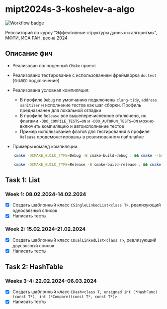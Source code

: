 # mipt2024s-3-koshelev-a-algo

![Workflow badge](https://github.com/CD7567/mipt2024s-3-koshelev-a-algo/actions/workflows/cmake-single-platform.yml/badge.svg)

Репозиторий по курсу "Эффективные структуры данных и алгоритмы", МФТИ, ИСА РАН, весна 2024

## Описание фич

- Реализован полноценный `CMake` проект
- Реализовано тестирование с использованием фреймворка `doctest` (`SHARED` подключение)
- Реализована условная компиляция:
    - В профиле `Debug` по умолчанию подключены `clang-tidy`, `address sanitizer` и исполнение тестов как шаг сборки. Профиль предназначен для локальной отладки
    - В профиле `Release` все вышеперечисленное отключено, но флагами `-DDO_COMPILE_TESTS=ON` и `-DDO_AUTORUN_TESTS=ON` можно включить компиляцию и автоисполнение тестов
    - Пример использование флагов для тестирования в профиле `Release` продемонстированы в реализованном пайплайне

- Примеры команд компиляции:

```bash
    cmake -DCMAKE_BUILD_TYPE=Debug -B cmake-build-debug . && cmake --build cmake-build-debug 
```

```bash
    cmake -DCMAKE_BUILD_TYPE=Release -B cmake-build-release . && cmake --build cmake-build-release 
```

## Task 1: List

### Week 1: 08.02.2024-14.02.2024

- [x] Создать шаблонный класс `CSingleLinkedList<class T>`, реализующий односвязный список
- [x] Написать тесты

### Week 2: 15.02.2024-21.02.2024

- [x] Создать шаблонный класс `CDualLinkedList<class T>`, реализующий двусвязный список
- [x] Написать тесты

## Task 2: HashTable

### Weeks 3-4: 22.02.2024-06.03.2024

- [x] Создать шаблонный класс `CHash<class T, unsigned int (*HashFunc)(const T*), int (*Compare)(const T*, const T*)>`
- [x] Написать тесты
